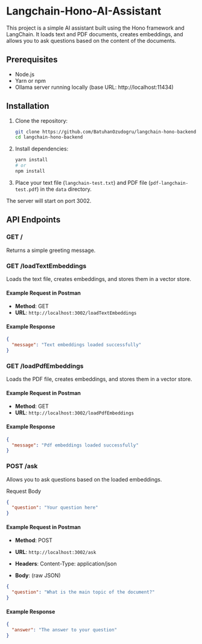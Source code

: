 # Langchain-Hono-AI-Assistant

This project is a simple AI assistant built using the Hono framework and LangChain. It loads text and PDF documents, creates embeddings, and allows you to ask questions based on the content of the documents.

## Prerequisites

- Node.js
- Yarn or npm
- Ollama server running locally (base URL: http://localhost:11434)

## Installation

1. Clone the repository:
    ```bash
    git clone https://github.com/BatuhanOzudogru/langchain-hono-backend.git
    cd langchain-hono-backend
    ```

2. Install dependencies:
    ```bash
    yarn install
    # or
    npm install
    ```

3. Place your text file (`langchain-test.txt`) and PDF file (`pdf-langchain-test.pdf`) in the `data` directory.



The server will start on port 3002.

## API Endpoints

### GET /

Returns a simple greeting message.

### GET /loadTextEmbeddings

Loads the text file, creates embeddings, and stores them in a vector store.

#### Example Request in Postman

- **Method**: GET
- **URL**: `http://localhost:3002/loadTextEmbeddings`

#### Example Response

```json
{
  "message": "Text embeddings loaded successfully"
}
```




### GET /loadPdfEmbeddings

Loads the PDF file, creates embeddings, and stores them in a vector store.

#### Example Request in Postman

- **Method**: GET
- **URL**: `http://localhost:3002/loadPdfEmbeddings`

#### Example Response

```json
{
  "message": "Pdf embeddings loaded successfully"
}
```

### POST /ask
Allows you to ask questions based on the loaded embeddings.

Request Body
```json
{
  "question": "Your question here"
}
```

#### Example Request in Postman
- **Method**: POST
- **URL**: `http://localhost:3002/ask`

- **Headers**: Content-Type: application/json
- **Body**: (raw JSON)
```json
{
  "question": "What is the main topic of the document?"
}
```
#### Example Response
```json
{
  "answer": "The answer to your question"
}
```